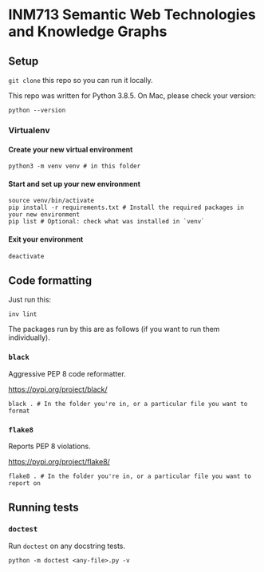 # INM713 Semantic Web Technologies and Knowledge Graphs

## Setup

`git clone` this repo so you can run it locally.

This repo was written for Python 3.8.5. On Mac, please check your version:

```
python --version
```

### Virtualenv


#### Create your new virtual environment

```
python3 -m venv venv # in this folder
```

#### Start and set up your new environment

```
source venv/bin/activate
pip install -r requirements.txt # Install the required packages in your new environment
pip list # Optional: check what was installed in `venv`
```
#### Exit your environment

```
deactivate
```

## Code formatting

Just run this:

```
inv lint
```

The packages run by this are as follows (if you want to run them individually).

### `black`

Aggressive PEP 8 code reformatter.

https://pypi.org/project/black/
```
black . # In the folder you're in, or a particular file you want to format
```

### `flake8`

Reports PEP 8 violations.

https://pypi.org/project/flake8/
```
flake8 . # In the folder you're in, or a particular file you want to report on
```

## Running tests

### `doctest`

Run `doctest` on any docstring tests.
```
python -m doctest <any-file>.py -v
```
